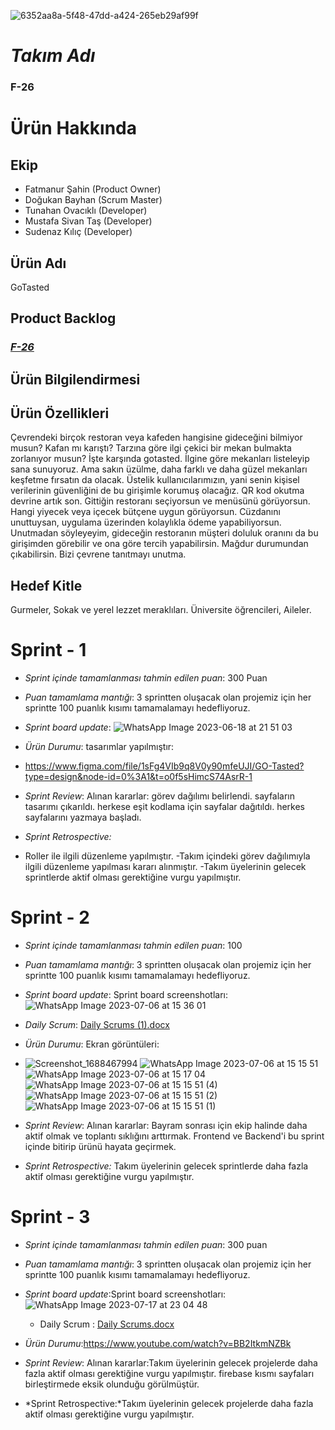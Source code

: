 
![6352aa8a-5f48-47dd-a424-265eb29af99f](https://github.com/DogukanBayhan/Repository/assets/120603638/cb635e72-3ed9-4235-bab4-65c7694e4d23)


# *Takım Adı*

### **F-26**

# Ürün Hakkında

## Ekip
- Fatmanur Şahin (Product Owner)
- Doğukan Bayhan (Scrum Master)
- Tunahan Ovacıklı (Developer)
- Mustafa Sivan Taş (Developer)
- Sudenaz Kılıç (Developer)

## Ürün Adı

GoTasted

## Product Backlog

### ***[F-26](https://trello.com/b/suYPSWGK/f-26-sprint-1)***

## Ürün Bilgilendirmesi

## Ürün Özellikleri
Çevrendeki birçok restoran veya kafeden hangisine gideceğini bilmiyor musun? Kafan mı karıştı? Tarzına göre ilgi çekici bir mekan bulmakta zorlanıyor musun? İşte karşında gotasted. İlgine göre mekanları listeleyip sana sunuyoruz. Ama sakın üzülme, daha farklı ve daha güzel mekanları keşfetme fırsatın da olacak. Üstelik kullanıcılarımızın, yani senin kişisel verilerinin güvenliğini de bu girişimle korumuş olacağız. QR kod okutma devrine artık son. Gittiğin restoranı seçiyorsun ve menüsünü görüyorsun. Hangi yiyecek veya içecek bütçene uygun görüyorsun. Cüzdanını unuttuysan, uygulama üzerinden kolaylıkla ödeme yapabiliyorsun. Unutmadan söyleyeyim, gideceğin restoranın müşteri doluluk oranını da bu girişimden görebilir ve ona göre tercih yapabilirsin. Mağdur durumundan çıkabilirsin. Bizi çevrene tanıtmayı unutma.

## Hedef Kitle

 Gurmeler, Sokak ve yerel lezzet meraklıları. Üniversite öğrencileri, Aileler.


# Sprint - 1

- *Sprint içinde tamamlanması tahmin edilen puan*: 300 Puan

- *Puan tamamlama mantığı*: 3 sprintten oluşacak olan projemiz için her sprintte 100 puanlık kısımı tamamalamayı hedefliyoruz.

- *Sprint board update*: ![WhatsApp Image 2023-06-18 at 21 51 03](https://github.com/sudenaz44/Repository/assets/120420389/d8957144-90e6-4b87-9046-d36317e4219c)



- *Ürün Durumu*: tasarımlar yapılmıştır:
-  https://www.figma.com/file/1sFg4VIb9q8V0y90mfeUJI/GO-Tasted?type=design&node-id=0%3A1&t=o0f5sHimcS74AsrR-1

- *Sprint Review*: Alınan kararlar: görev dağılımı belirlendi. sayfaların tasarımı çıkarıldı. herkese eşit kodlama için sayfalar dağıtıldı. herkes sayfalarını yazmaya başladı. 

- *Sprint Retrospective:*
- Roller ile ilgili düzenleme yapılmıştır.
-Takım içindeki görev dağılımıyla ilgili düzenleme yapılması kararı alınmıştır.
-Takım üyelerinin gelecek sprintlerde aktif olması gerektiğine vurgu yapılmıştır.


# Sprint - 2

- *Sprint içinde tamamlanması tahmin edilen puan*: 100

- *Puan tamamlama mantığı*: 3 sprintten oluşacak olan projemiz için her sprintte 100 puanlık kısımı tamamalamayı hedefliyoruz.

- *Sprint board update*:    Sprint board screenshotları: ![WhatsApp Image 2023-07-06 at 15 36 01](https://github.com/sudenaz44/Repository/assets/120420389/a524c96e-7607-47f4-904f-2d8464287787)


- *Daily Scrum*: [Daily Scrums (1).docx](https://github.com/sudenaz44/Repository/files/11930828/Daily.Scrums.1.docx)


- *Ürün Durumu*:   Ekran görüntüleri:
- ![Screenshot_1688467994](https://github.com/sudenaz44/Repository/assets/120420389/e2ab6620-4318-4d93-9291-13817e3d8618)
![WhatsApp Image 2023-07-06 at 15 15 51](https://github.com/sudenaz44/Repository/assets/120420389/5c67124a-0071-40c4-9acd-22b0447a37ba)
![WhatsApp Image 2023-07-06 at 15 17 04](https://github.com/sudenaz44/Repository/assets/120420389/ead3b118-b306-4f23-933d-006fa84b30b0)
![WhatsApp Image 2023-07-06 at 15 15 51 (4)](https://github.com/sudenaz44/Repository/assets/120420389/e910dd2d-74db-4780-8351-8dac48b646b5)
![WhatsApp Image 2023-07-06 at 15 15 51 (2)](https://github.com/sudenaz44/Repository/assets/120420389/01cfceac-3457-476d-bd41-472304f58a67)
![WhatsApp Image 2023-07-06 at 15 15 51 (1)](https://github.com/sudenaz44/Repository/assets/120420389/bc6f0d64-659b-416b-8709-738abbea6710)



- *Sprint Review*: Alınan kararlar: Bayram sonrası için ekip halinde daha aktif olmak ve toplantı sıklığını arttırmak. Frontend ve Backend'i bu sprint içinde bitirip ürünü hayata geçirmek.

- *Sprint Retrospective:*  Takım üyelerinin gelecek sprintlerde daha fazla aktif olması gerektiğine vurgu yapılmıştır. 


# Sprint - 3

- *Sprint içinde tamamlanması tahmin edilen puan*: 300 puan

- *Puan tamamlama mantığı*:   3 sprintten oluşacak olan projemiz için her sprintte 100 puanlık kısımı tamamalamayı hedefliyoruz.

- *Sprint board update*:Sprint board screenshotları:![WhatsApp Image 2023-07-17 at 23 04 48](https://github.com/sudenaz44/Repository/assets/120420389/96639891-3ab7-4d11-a908-d9c004415bdb)


  - Daily Scrum : [Daily Scrums.docx](https://github.com/sudenaz44/Repository/files/12052215/Daily.Scrums.docx)


- *Ürün Durumu*:https://www.youtube.com/watch?v=BB2ItkmNZBk

- *Sprint Review*: Alınan kararlar:Takım üyelerinin gelecek projelerde daha fazla aktif olması gerektiğine vurgu yapılmıştır. firebase kısmı sayfaları birleştirmede eksik olunduğu görülmüştür.

- *Sprint Retrospective:*Takım üyelerinin gelecek projelerde daha fazla aktif olması gerektiğine vurgu yapılmıştır.
